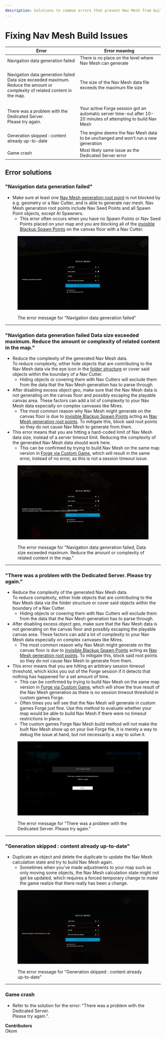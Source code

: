 ```yaml
---
description: Solutions to common errors that prevent Nav Mesh from building.
---
```


# Fixing Nav Mesh Build Issues

| Error                                                                                                                                  | Error meaning                                                                                                  |
| -------------------------------------------------------------------------------------------------------------------------------------- | -------------------------------------------------------------------------------------------------------------- |
| Navigation data generation failed                                                                                                      | There is no place on the level where Nav Mesh can generate                                                     |
| <p>Navigation data generation failed<br>Data size exceeded maximum. Reduce the amount or complexity of related content in the map.</p> | The size of the Nav Mesh data file exceeds the maximum file size                                               |
| <p>There was a problem with the Dedicated Server.<br>Please try again.</p>                                                             | Your active Forge session got an automatic server time-out after 10-20 minutes of attempting to build Nav Mesh |
| Generation skipped : content already up-to-date                                                                                        | The engine deems the Nav Mesh data to be unchanged and won't run a new generation                              |
| Game crash                                                                                                                             | Most likely same issue as the Dedicated Server error                                                           |

## Error solutions

### "Navigation data generation failed"

* Make sure at least one [Nav Mesh generation root point](../../../../halo-infinite/forge/nav-mesh/nav-mesh-generation-root-points/) is not blocked by e.g. geometry or a Nav Cutter, and is able to generate nav mesh. Nav Mesh generation root points include Nav Seed Points and all Spawn Point objects, except AI Spawners.
  * This error often occurs when you have no Spawn Points or Nav Seed Points placed on your map and you are blocking all of the [invisible Blackup Spawn Points](../../../../halo-infinite/forge/player-spawning/backup-spawn-points/) on the canvas floor with a Nav Cutter.

<figure><img src="../../../../.gitbook/assets/nav-data-failed1.webp" alt="Image of the first Nav Mesh generation error"><figcaption><p>The error message for "Navigation data generation failed"</p></figcaption></figure>

***

### "Navigation data generation failed Data size exceeded maximum. Reduce the amount or complexity of related content in the map."

* Reduce the complexity of the generated Nav Mesh data.\
  To reduce complexity, either hide objects that are contributing to the Nav Mesh data via the eye icon in the [folder structure](../../../../halo-infinite/guides-and-tutorials/forge/folder-structure/) or cover said objects within the boundary of a Nav Cutter.
  * Hiding objects or covering them with Nav Cutters will exclude them from the data that the Nav Mesh generation has to parse through.
* After disabling excess object geo, make sure that the Nav Mesh data is not generating on the canvas floor and possibly escaping the playable canvas area. These factors can add a lot of complexity to your Nav Mesh data especially on complex canvases like Mires.
  * The most common reason why Nav Mesh might generate on the canvas floor is due to [invisible Blackup Spawn Points](../../../../halo-infinite/forge/player-spawning/backup-spawn-points/) acting as [Nav Mesh generation root points](../../../../halo-infinite/forge/nav-mesh/nav-mesh-generation-root-points/). To mitigate this, block said root points so they do not cause Nav Mesh to generate from them.
* This error means that you are hitting a hard-coded limit of Nav Mesh data size, instead of a server timeout limit. Reducing the complexity of the generated Nav Mesh data should work here.
  * This can be confirmed by trying to build Nav Mesh on the same map version in [Forge via Custom Game](../../../../halo-infinite/guides-and-tutorials/forge/forge-via-custom-game/), which will result in the same error, instead of no error, as this is not a session timeout issue.

<figure><img src="../../../../.gitbook/assets/nav-data-failed2.webp" alt="Image of the second Nav Mesh generation error"><figcaption><p>The error message for "Navigation data generation failed, Data size exceeded maximum. Reduce the amount or complexity of related content in the map."</p></figcaption></figure>

***

### "There was a problem with the Dedicated Server. Please try again."

* Reduce the complexity of the generated Nav Mesh data.\
  To reduce complexity, either hide objects that are contributing to the Nav Mesh data via the folder structure or cover said objects within the boundary of a Nav Cutter.
  * Hiding objects or covering them with Nav Cutters will exclude them from the data that the Nav Mesh generation has to parse through.
* After disabling excess object geo, make sure that the Nav Mesh data is not generating on the canvas floor and possibly escaping the playable canvas area. These factors can add a lot of complexity to your Nav Mesh data especially on complex canvases like Mires.
  * The most common reason why Nav Mesh might generate on the canvas floor is due to [invisible Blackup Spawn Points](../../../../halo-infinite/forge/player-spawning/backup-spawn-points/) acting as [Nav Mesh generation root points](../../../../halo-infinite/forge/nav-mesh/nav-mesh-generation-root-points/). To mitigate this, block said root points so they do not cause Nav Mesh to generate from them.
* This error means that you are hitting an arbitrary session timeout threshold, which kicks you out of the Forge session if it detects that nothing has happened for a set amount of time.
  * This can be confirmed by trying to build Nav Mesh on the same map version in [Forge via Custom Game](../../../../halo-infinite/guides-and-tutorials/forge/nav-mesh/halo-infinite/guides-and-tutorials/forge/forge-via-custom-game/), which will show the true result of the Nav Mesh generation as there is no session timeout threshold in custom games Forge.
  * Often times you will see that the Nav Mesh will generate in custom games Forge just fine. Use this method to evaluate whether your map would be able to build Nav Mesh if there were no timeout restrictions in place.
  * The custom games Forge Nav Mesh build method will not make the built Nav Mesh show up on your live Forge file, it is merely a way to debug the issue at hand, but not necessarily a way to solve it.

<figure><img src="../../../../.gitbook/assets/nav-dedicated-server.webp" alt="Image of the third Nav Mesh generation error"><figcaption><p>The error message for "There was a problem with the Dedicated Server. Please try again."</p></figcaption></figure>

***

### "Generation skipped : content already up-to-date"

* Duplicate an object and delete the duplicate to update the Nav Mesh calculation state and try to build Nav Mesh again.
  * Sometimes when you've made adjustments to your map such as only moving some objects, the Nav Mesh calculation state might not get be updated, which requires a forced temporary change to make the game realize that there really has been a change.

<figure><img src="../../../../.gitbook/assets/nav-generation-skipped.webp" alt="Image of the fourth Nav Mesh generation error"><figcaption><p>The error message for "Generation skipped : content already up-to-date"</p></figcaption></figure>

***

### Game crash

* Refer to the solution for the error: "There was a problem with the Dedicated Server.\
  Please try again.".

**Contributors**\
Okom
